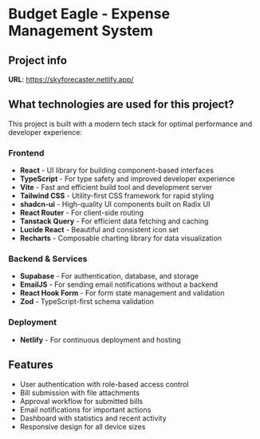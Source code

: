 
# Budget Eagle - Expense Management System

## Project info

**URL**: https://skyforecaster.netlify.app/

## What technologies are used for this project?

This project is built with a modern tech stack for optimal performance and developer experience:

### Frontend
- **React** - UI library for building component-based interfaces
- **TypeScript** - For type safety and improved developer experience
- **Vite** - Fast and efficient build tool and development server
- **Tailwind CSS** - Utility-first CSS framework for rapid styling
- **shadcn-ui** - High-quality UI components built on Radix UI
- **React Router** - For client-side routing
- **Tanstack Query** - For efficient data fetching and caching
- **Lucide React** - Beautiful and consistent icon set
- **Recharts** - Composable charting library for data visualization

### Backend & Services
- **Supabase** - For authentication, database, and storage
- **EmailJS** - For sending email notifications without a backend
- **React Hook Form** - For form state management and validation
- **Zod** - TypeScript-first schema validation

### Deployment
- **Netlify** - For continuous deployment and hosting

## Features

- User authentication with role-based access control
- Bill submission with file attachments
- Approval workflow for submitted bills
- Email notifications for important actions
- Dashboard with statistics and recent activity
- Responsive design for all device sizes

